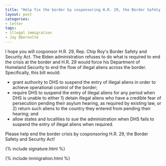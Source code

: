 ```yaml
---
title: "Help fix the border by cosponsoring H.R. 29, the Border Safety and Security Act"
layout: post
categories:
- letter
tags:
- illegal immigration
- Jay Obernolte
---
```


I hope you will cosponsor H.R. 29, Rep. Chip Roy's Border Safety and Security Act. The Biden administration refuses to do what is required to end the crisis at the border and H.R. 29 would force his Department of Homeland Security to end the flow of illegal aliens across the border. Specifically, this bill would:

- grant authority to DHS to suspend the entry of illegal aliens in order to achieve operational control of the border;
- require DHS to suspend the entry of illegal aliens for any period when DHS is unable to either 1) detain illegal aliens who have a credible fear of persecution pending their asylum hearing, as required by existing law, or 2) return such aliens to the country they entered from pending their hearing; and
- allow states and localities to sue the administration when DHS fails to suspend the entry of illegal aliens when required.

Please help end the border crisis by cosponsoring H.R. 29, the Border Safety and Security Act!

{% include signature.html %}

{% include immigration.html %}

